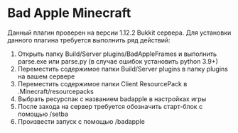 # Bad Apple Minecraft
Данный плагин проверен на версии 1.12.2 Bukkit сервера.
Для установки данного плагина требуется выполнить ряд действий:
1. Открыть папку Build/Server plugins/BadAppleFrames и выполнить parse.exe или parse.py (в случае ошибок установить python 3.9+)
2. Переместить содержимое папки Build/Server plugins в папку plugins на вашем сервере
3. Переместить содержимое папки Client ResourcePack в .Minecraft/resourcepacks
4. Выбрать ресурспак с названием badapple в настройках игры
5. После захода на сервер требуется обозначить старт-блок с помощью /setba
6. Произвести запуск с помощью /badapple
